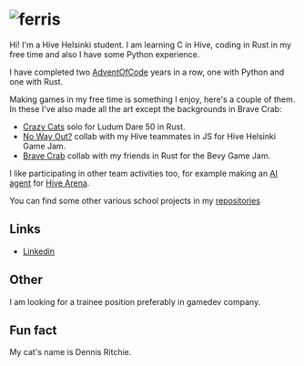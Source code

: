 # ![ferris](https://user-images.githubusercontent.com/7702253/164019339-a25339d7-262e-42b8-9d11-b9645d3ca934.gif)

Hi! I'm a Hive Helsinki student. I am learning C in Hive, coding in Rust in my free time and also I have some Python experience.

I have completed two [AdventOfCode](https://github.com/ladymarengo/advent-of-code) years in a row, one with Python and one with Rust.

Making games in my free time is something I enjoy, here's a couple of them. In these I've also made all the art except the backgrounds in Brave Crab:

- [Crazy Cats](https://github.com/ladymarengo/ludum-dare-50) solo for Ludum Dare 50 in Rust.
- [No Way Out?](https://github.com/IanGaplichnik/GameJam) collab with my Hive teammates in JS for Hive Helsinki Game Jam.
- [Brave Crab](https://github.com/ladymarengo/bevy-game-jam) collab with my friends in Rust for the Bevy Game Jam.

I like participating in other team activities too, for example making an [AI agent](https://github.com/teemu-hakala/hive-arena-team-aleph) for [Hive Arena](https://github.com/hivehelsinki/hive-arena).

You can find some other various school projects in my [repositories](https://github.com/ladymarengo?tab=repositories)

## Links

- [Linkedin](https://www.linkedin.com/in/natalia-samoilova-471072200/)

## Other

I am looking for a trainee position preferably in gamedev company.

## Fun fact
My cat's name is Dennis Ritchie.
